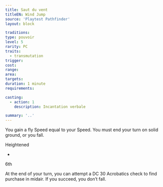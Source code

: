 ```yaml
---
title: Saut du vent
titleEN: Wind Jump
source: 'Playtest Pathfinder'
layout: block

traditions:
type: pouvoir
level: 5
rarity: PC
traits:
  - transmutation
trigger: 
cost: 
range: 
area: 
targets: 
duration: 1 minute
requirements: 

casting:
  - action: 1
    description: Incantation verbale

summary: '..'
---
```

You gain a fly Speed equal to your Speed. You must end your turn on solid ground, or you fall.

Heightened

-

6th

At the end of your turn, you can attempt a DC 30 Acrobatics check to find purchase in midair. If you succeed, you don’t fall.